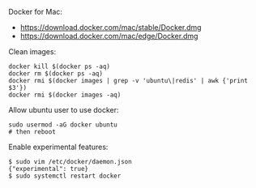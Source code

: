 Docker for Mac:
- https://download.docker.com/mac/stable/Docker.dmg
- https://download.docker.com/mac/edge/Docker.dmg

Clean images:
```
docker kill $(docker ps -aq)
docker rm $(docker ps -aq)
docker rmi $(docker images | grep -v 'ubuntu\|redis' | awk {'print $3'})
docker rmi $(docker images -aq)
```

Allow ubuntu user to use docker:
```
sudo usermod -aG docker ubuntu
# then reboot
```

Enable experimental features:
```
$ sudo vim /etc/docker/daemon.json
{"experimental": true}
$ sudo systemctl restart docker
```
